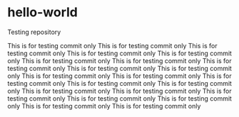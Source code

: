 # hello-world
Testing repository

This is for testing commit only This is for testing commit only This is for testing commit only This is for testing commit only This is for testing commit only This is for testing commit only This is for testing commit only This is for testing commit only This is for testing commit only This is for testing commit only This is for testing commit only This is for testing commit only This is for testing commit only This is for testing commit only This is for testing commit only This is for testing commit only This is for testing commit only 
This is for testing commit only 
This is for testing commit only 
This is for testing commit only This is for testing commit only 
This is for testing commit only 
